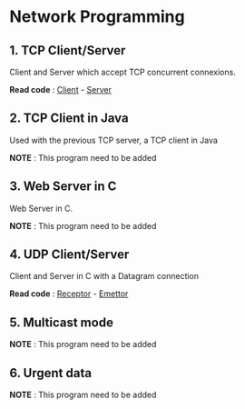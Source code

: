 # Network Programming

## 1. TCP Client/Server

Client and Server which accept TCP concurrent connexions. 

**Read code** : 
[Client](https://github.com/Nairolf21/awesome-TB/blob/master/F2B205/TP2-NetworkProg/client.c) - 
[Server](https://github.com/Nairolf21/awesome-TB/blob/master/F2B205/TP2-NetworkProg/serveur.c)

## 2. TCP Client in Java

Used with the previous TCP server, a TCP client in Java

**NOTE** : This program need to be added

## 3. Web Server in C

Web Server in C. 

**NOTE** : This program need to be added

## 4. UDP Client/Server

Client and Server in C with a Datagram connection 

**Read code** : 
[Receptor](https://github.com/Nairolf21/awesome-TB/blob/master/F2B205/TP2-NetworkProg/recepteur.c) - 
[Emettor](https://github.com/Nairolf21/awesome-TB/blob/master/F2B205/TP2-NetworkProg/emetteur.c)

## 5. Multicast mode

**NOTE** : This program need to be added

## 6. Urgent data

**NOTE** : This program need to be added
